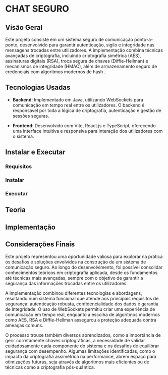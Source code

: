 # CHAT SEGURO

## Visão Geral

Este projeto consiste em um sistema seguro de comunicação ponto-a-ponto, desenvolvido para garantir autenticação, sigilo e integridade nas mensagens trocadas entre utilizadores. A implementação combina técnicas avançadas de criptografia, incluindo criptografia simétrica (AES), assinaturas digitais (RSA), troca segura de chaves (Diffie-Hellman) e mecanismos de integridade (HMAC), além de armazenamento seguro de credenciais com algoritmos modernos de hash .

## Tecnologias Usadas

- **Backend**: Implementado em Java, utilizando WebSockets para comunicação em tempo real entre os utilizadores. O backend é responsável por toda a lógica de criptografia, autenticação e gestão de sessões seguras.

- **Frontend**: Desenvolvido com Vite, React.js e TypeScript, oferecendo uma interface intuitiva e responsiva para interação dos utilizadores com o sistema.

## Instalar e Executar

### Requisitos

### Instalar

### Executar

## Teoria

## Implementação

## Considerações Finais

Este projeto representou uma oportunidade valiosa para explorar na prática os desafios e soluções envolvidos na construção de um sistema de comunicação seguro. Ao longo do desenvolvimento, foi possível consolidar conhecimentos teóricos em criptografia aplicada, desde os fundamentos até técnicas mais avançadas, sempre com o objetivo de garantir a segurança das informações trocadas entre os utilizadores.

A implementação combinou diferentes tecnologias e abordagens, resultando num sistema funcional que atende aos principais requisitos de segurança: autenticação robusta, confidencialidade dos dados e garantia de integridade. O uso de WebSockets permitiu criar uma experiência de comunicação em tempo real, enquanto a escolha de algoritmos modernos como AES, RSA e Diffie-Hellman assegurou a proteção adequada contra ameaças comuns.

O processo trouxe também diversos aprendizados, como a importância de gerir corretamente chaves criptográficas, a necessidade de validar cuidadosamente cada componente do sistema e os desafios de equilibrar segurança com desempenho. Algumas limitações identificadas, como o impacto da criptografia assimétrica na performance, abrem espaço para otimizações futuras, seja através de algoritmos mais eficientes ou de técnicas como a criptografia pós-quântica.
